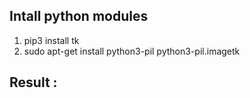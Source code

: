 ## Intall python modules

1. pip3 install tk
2. sudo apt-get install python3-pil python3-pil.imagetk

## Result :
